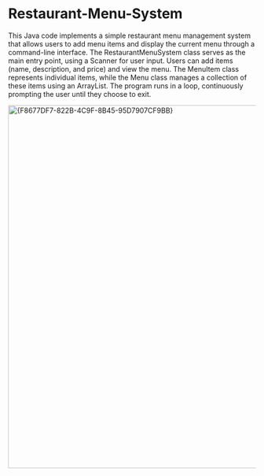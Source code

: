 # Restaurant-Menu-System
This Java code implements a simple restaurant menu management system that allows users to add menu items and display the current menu through a command-line interface. The RestaurantMenuSystem class serves as the main entry point, using a Scanner for user input. Users can add items (name, description, and price) and view the menu. The MenuItem class represents individual items, while the Menu class manages a collection of these items using an ArrayList. The program runs in a loop, continuously prompting the user until they choose to exit.

<img width="737" alt="{F8677DF7-822B-4C9F-8B45-95D7907CF9BB}" src="https://github.com/user-attachments/assets/7c28b74b-e7b5-4141-812d-e357d27f8768">
